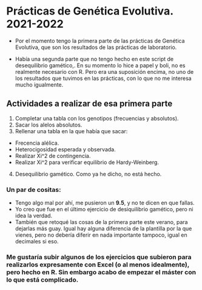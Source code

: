 # Prácticas de Genética Evolutiva. 2021-2022

* Por el momento tengo la primera parte de las prácticas de Genética Evolutiva, que son los resultados de las prácticas de laboratorio.

* Había una segunda parte que no tengo hecho en este script de desequilibrio gamético,. En su momento lo hice a papel y boli, no es realmente necesario con R. Pero era una suposición encima, no uno de los resultados que tuvimos en las prácticas, con lo que no me interesa mucho igualmente.

## **Actividades a realizar de esa primera parte**

1) Completar una tabla con los genotipos (frecuencias y absolutos).
2) Sacar los alelos absolutos.
3) Rellenar una tabla en la que había que sacar:
  - Frecencia alélica.
  - Heterocigosidad esperada y observada.
  - Realizar Xi^2 de contingencia.
  - Realizar Xi^2 para verificar equilibrio de Hardy-Weinberg.
4) Desequilibrio gamético. Como ya he dicho, no está hecho.

### Un par de cositas: 
* Tengo algo mal por ahí, me pusieron un **9.5**, y no te dicen en que fallas.
* Yo creo que fue en  el último ejercicio de desiquilibrio gamético, pero ni idea la verdad.
* También que retoqué las cosas de la primera parte este verano, para dejarlas más guay. Igual hay alguna diferencia de la plantilla por la que vienes, pero no debería diferir en nada importante tampoco, igual en decimales si eso.


### Me gustaría subir algunos de los ejercicios que subieron para realizarlos expresamente con Excel (o al menos idealmente), pero hecho en R. Sin embargo acabo de empezar el máster con lo que está complicado.


